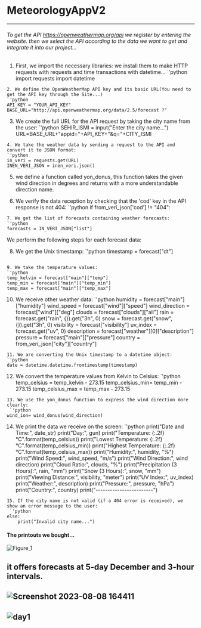 # MeteorologyAppV2 
--------------------------------------------------------------------------------------------------------------------------------


###### To get the API https://openweathermap.org/api we register by entering the website. then we select the API according to the data we want to get and integrate it into our project...


1. First, we import the necessary libraries: we install them to make HTTP requests with requests and time transactions with datetime...
`'python
import requests
import datetime
```
2. We define the OpenWeatherMap API key and its basic URL(You need to get the API key through the Site...)
`'python
API_KEY = "YOUR_API_KEY"
BASE_URL="http://api.openweathermap.org/data/2.5/forecast ?"
```
3. We create the full URL for the API request by taking the city name from the user:
`'python
SEHIR_ISMI = input("Enter the city name...")
URL=BASE_URL+"appid="+API_KEY+"&q="+CITY_ISMI
```
4. We take the weather data by sending a request to the API and convert it to JSON format:
`'python
in_veri = requests.get(URL) 
INEN_VERI_JSON = inen_veri.json()
```
5. we define a function called yon_donus, this function takes the given wind direction in degrees and returns with a more understandable direction name.


6. We verify the data reception by checking that the 'cod' key in the API response is not 404:
`'python
if from_veri_json['cod'] != "404":
```
7. We get the list of forecasts containing weather forecasts:
`'python
forecasts = IN_VERI_JSON["list"]
```
We perform the following steps for each forecast data:


8. We get the Unix timestamp:
`'python
timestamp = forecast["dt"]
```

9. We take the temperature values:
`'python
temp_kelvin = forecast["main"]["temp"]
temp_min = forecast["main"]["temp_min"]
temp_max = forecast["main"]["temp_max"]
```
10. We receive other weather data:
`'python
humidity = forecast["main"]["humidity"]
wind_speed = forecast["wind"]["speed"]
wind_direction = forecast["wind"]["deg"]
clouds = forecast["clouds"]["all"]
rain = forecast.get("rain", {}).get("3h", 0)
snow = forecast.get("snow", {}).get("3h", 0)
visibility = forecast["visibility"]
uv_index = forecast.get("uv", 0)
description = forecast["weather"][0]["description"]
pressure = forecast["main"]["pressure"]
country = from_veri_json["city"]["country"]
```
11. We are converting the Unix timestamp to a datetime object:
`'python
date = datetime.datetime.fromtimestamp(timestamp)
```
12. We convert the temperature values from Kelvin to Celsius:
`'python
temp_celsius = temp_kelvin - 273.15
temp_celsius_min= temp_min - 273.15
temp_celsius_max = temp_max - 273.15
```
13. We use the yon_donus function to express the wind direction more clearly:
 `'python
wind_ion= wind_donus(wind_direction)
```
14. We print the data we receive on the screen:
 `'python
print("Date and Time:", date_str)
print("Day:", gun)
print("Temperature: {:.2f} °C".format(temp_celsius))
print("Lowest Temperature: {:.2f} °C".format(temp_celsius_min))
print("Highest Temperature: {:.2f} °C".format(temp_celsius_max))
print("Humidity:", humidity, "%")
print("Wind Speed:", wind_speed, "m/s")
print("Wind Direction:", wind direction)
print("Cloud Ratio:", clouds, "%")
print("Precipitation (3 Hours):", rain, "mm")
print("Snow (3 Hours):", snow, "mm")
print("Viewing Distance:", visibility, "meter")
print("UV Index:", uv_index)
print("Weather:", description)
print("Pressure:", pressure, "hPa")
print("Country:", country)
print("------------------------")
```
15. If the city name is not valid (if a 404 error is received), we show an error message to the user:
 `'python
else:
    print("Invalid city name...")
```


#### The printouts we bought...

![Figure_1](https://github.com/erent8/MeteorolojiAppV2/assets/86615310/79905002-07ed-4879-b840-37531bae7110)



it offers forecasts at 5-day December and 3-hour intervals.
------------------------------------------------

![Screenshot 2023-08-08 164411](https://github.com/erent8/MeteologhyApp.V2/assets/86615310/6b090f7a-5a24-449c-a5b0-a5631a70e5a0)
------------------------------------------------
![day1](https://github.com/erent8/MeteologhyApp.V2/assets/86615310/b65048e0-6b38-4c2c-be56-8176148f135a)
------------------------------------------------
